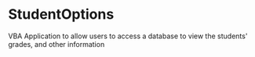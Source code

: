 # StudentOptions
VBA Application to allow users to access a database to view the students' grades, and other information
